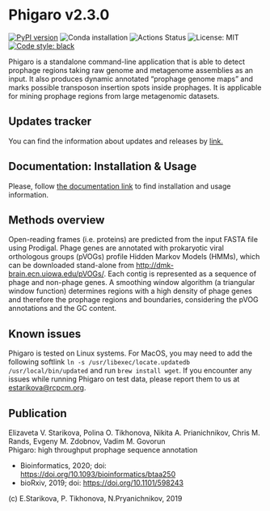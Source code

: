 # Phigaro v2.3.0
[![PyPI version](https://badge.fury.io/py/phigaro.svg)](https://badge.fury.io/py/phigaro)
![Conda installation](https://anaconda.org/bioconda/phigaro/badges/installer/conda.svg)
![Actions Status](https://github.com/bobeobibo/phigaro/workflows/Phigaro%20Tests/badge.svg)
![License: MIT](https://img.shields.io/badge/License-MIT-blue.svg)
[![Code style: black](https://img.shields.io/badge/code%20style-black-000000.svg)](https://github.com/psf/black)

Phigaro is a standalone command-line application that is able to detect prophage regions taking raw genome and metagenome assemblies as an input. It also produces dynamic annotated “prophage genome maps” and marks possible transposon insertion spots inside prophages. It is applicable for mining prophage regions from large metagenomic datasets.

## Updates tracker
You can find the information about updates and releases by [link.](https://github.com/bobeobibo/phigaro/blob/master/version_tracker.md)

## Documentation: Installation & Usage
Please, follow [the documentation link](https://phigaro.readthedocs.io/) to find installation and usage information.

## Methods overview
Open-reading frames (i.e. proteins) are predicted from the input FASTA file using Prodigal. Phage genes are annotated with prokaryotic viral orthologous groups (pVOGs) profile Hidden Markov Models (HMMs), which can be downloaded stand-alone from http://dmk-brain.ecn.uiowa.edu/pVOGs/. Each contig is represented as a sequence of phage and non-phage genes. A smoothing window algorithm (a triangular window function) determines regions with a high density of phage genes and therefore the prophage regions and boundaries, considering the pVOG annotations and the GC content.

## Known issues
Phigaro is tested on Linux systems. For MacOS, you may need to add the following softlink `ln -s /usr/libexec/locate.updatedb /usr/local/bin/updated` and run `brew install wget`. If you encounter any issues while running Phigaro on test data, please report them to us at estarikova@rcpcm.org.

## Publication
Elizaveta V. Starikova, Polina O. Tikhonova, Nikita A. Prianichnikov, Chris M. Rands, Evgeny M. Zdobnov, Vadim M. Govorun <br>Phigaro: high throughput prophage sequence annotation

- Bioinformatics, 2020; doi: https://doi.org/10.1093/bioinformatics/btaa250
- bioRxiv, 2019; doi: https://doi.org/10.1101/598243

(c) E.Starikova, P. Tikhonova, N.Pryanichnikov, 2019
